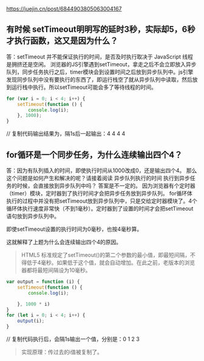 https://juejin.cn/post/6844903805063004167

## 有时候 setTimeout明明写的延时3秒，实际却5，6秒才执行函数，这又是因为什么？
答：setTimeout 并不能保证执行的时间，是否及时执行取决于 JavaScript 线程是拥挤还是空闲。
浏览器的JS引擎遇到setTimeout，拿走之后不会立即放入异步队列，同步任务执行之后，timer模块会到设置时间之后放到异步队列中。js引擎发现同步队列中没有要执行的东西了，即运行栈空了就从异步队列中读取，然后放到运行栈中执行。所以setTimeout可能会多了等待线程的时间。

```js
for (var i = 0; i < 4; i++) {
    setTimeout(function () {
        console.log(i);
    }, 1000);
}
```
// 复制代码输出结果为，隔1s后一起输出：4 4 4 4
## for循环是一个同步任务，为什么连续输出四个4？
答：因为有队列插入的时间，即使执行时间从1000改成0，还是输出四个4。
那么这个问题是如何产生和解决的呢？请接着阅读
异步队列执行的时间
执行到异步任务的时候，会直接放到异步队列中吗？
答案是不一定的。
因为浏览器有个定时器（timer）模块，定时器到了执行时间才会把异步任务放到异步队列。
for循环体执行的过程中并没有把setTimeout放到异步队列中，只是交给定时器模块了。4个循环体执行速度非常快（不到1毫秒）。定时器到了设置的时间才会把setTimeout语句放到异步队列中。

即使setTimeout设置的执行时间为0毫秒，也按4毫秒算。

这就解释了上题为什么会连续输出四个4的原因。

> HTML5 标准规定了setTimeout()的第二个参数的最小值，即最短间隔，不得低于4毫秒。如果低于这个值，就会自动增加。在此之前，老版本的浏览器都将最短间隔设为10毫秒。

```js
var output = function (i) {
    setTimeout(function () {
        console.log(i);

    }, 1000 * i)
}
for (let i = 0; i < 4; i++) {
    output(i);
}
```
// 复制代码执行后，会隔1s输出一个值，分别是：0 1 2 3
> 实现原理：传过去的i值被复制了。
